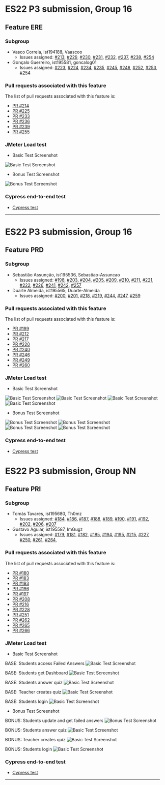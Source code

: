 # ES22 P3 submission, Group 16

## Feature ERE

### Subgroup

- Vasco Correia, ist194188, Vaascoo
  - Issues assigned: [#213](https://github.com/tecnico-softeng-2022/es22-16/issues/213), [#229](https://github.com/tecnico-softeng-2022/es22-16/issues/229), [#230](https://github.com/tecnico-softeng-2022/es22-16/issues/230), [#231](https://github.com/tecnico-softeng-2022/es22-16/issues/231), [#232](https://github.com/tecnico-softeng-2022/es22-16/issues/232), [#237](https://github.com/tecnico-softeng-2022/es22-16/issues/237), [#238](https://github.com/tecnico-softeng-2022/es22-16/issues/238), [#254](https://github.com/tecnico-softeng-2022/es22-16/issues/254)
- Gonçalo Guerreiro, ist195581, goncalog01
  - Issues assigned: [#223](https://github.com/tecnico-softeng-2022/es22-16/issues/223), [#224](https://github.com/tecnico-softeng-2022/es22-16/issues/224), [#234](https://github.com/tecnico-softeng-2022/es22-16/issues/234), [#235](https://github.com/tecnico-softeng-2022/es22-16/issues/235), [#245](https://github.com/tecnico-softeng-2022/es22-16/issues/245), [#248](https://github.com/tecnico-softeng-2022/es22-16/issues/248), [#252](https://github.com/tecnico-softeng-2022/es22-16/issues/252), [#253](https://github.com/tecnico-softeng-2022/es22-16/issues/253), [#254](https://github.com/tecnico-softeng-2022/es22-16/issues/254)

### Pull requests associated with this feature

The list of pull requests associated with this feature is:

- [PR #214](https://github.com/tecnico-softeng-2022/es22-16/pull/214)
- [PR #225](https://github.com/tecnico-softeng-2022/es22-16/pull/225)
- [PR #233](https://github.com/tecnico-softeng-2022/es22-16/pull/233)
- [PR #236](https://github.com/tecnico-softeng-2022/es22-16/pull/236)
- [PR #239](https://github.com/tecnico-softeng-2022/es22-16/pull/239)
- [PR #255](https://github.com/tecnico-softeng-2022/es22-16/pull/255)

### JMeter Load test

- Basic Test Screenshot

![Basic Test Screenshot](https://github.com/tecnico-softeng-2022/es22-16/blob/ere/ere-basic.png)

- Bonus Test Screenshot

![Bonus Test Screenshot](https://github.com/tecnico-softeng-2022/es22-16/blob/ere/ere-bonus.png)

### Cypress end-to-end test

- [Cypress test](https://dashboard.cypress.io/projects/6a3vtr/runs/6/specs/3a58dcef-3fa6-48bc-b3ee-1468858e9ab7/video?utm_source=Dashboard&utm_medium=Share+URL&utm_campaign=Video)

---

# ES22 P3 submission, Group 16

## Feature PRD

### Subgroup

- Sebastião Assunção, ist195536, Sebastiao-Assuncao
  - Issues assigned: [#198](https://github.com/tecnico-softeng-2022/es22-16/issues/198), [#203](https://github.com/tecnico-softeng-2022/es22-16/issues/203), [#204](https://github.com/tecnico-softeng-2022/es22-16/issues/204), [#205](https://github.com/tecnico-softeng-2022/es22-16/issues/205), [#209](https://github.com/tecnico-softeng-2022/es22-16/issues/209), [#210](https://github.com/tecnico-softeng-2022/es22-16/issues/210), [#211](https://github.com/tecnico-softeng-2022/es22-16/issues/211), [#221](https://github.com/tecnico-softeng-2022/es22-16/issues/221), [#222](https://github.com/tecnico-softeng-2022/es22-16/issues/222), [#226](https://github.com/tecnico-softeng-2022/es22-16/issues/226), [#241](https://github.com/tecnico-softeng-2022/es22-16/issues/241), [#242](https://github.com/tecnico-softeng-2022/es22-16/issues/242), [#257](https://github.com/tecnico-softeng-2022/es22-16/issues/257)
- Duarte Almeida, ist195565, Duarte-Almeida
  - Issues assigned: [#200](https://github.com/tecnico-softeng-2022/es22-16/issues/200), [#201](https://github.com/tecnico-softeng-2022/es22-16/issues/201), [#218](https://github.com/tecnico-softeng-2022/es22-16/issues/218), [#219](https://github.com/tecnico-softeng-2022/es22-16/issues/219), [#244](https://github.com/tecnico-softeng-2022/es22-16/issues/244), [#247](https://github.com/tecnico-softeng-2022/es22-16/issues/247), [#259](https://github.com/tecnico-softeng-2022/es22-16/issues/259)

### Pull requests associated with this feature

The list of pull requests associated with this feature is:

- [PR #199](https://github.com/tecnico-softeng-2022/es22-16/pull/199)
- [PR #212](https://github.com/tecnico-softeng-2022/es22-16/pull/212)
- [PR #217](https://github.com/tecnico-softeng-2022/es22-16/pull/217)
- [PR #220](https://github.com/tecnico-softeng-2022/es22-16/pull/220)
- [PR #240](https://github.com/tecnico-softeng-2022/es22-16/pull/240)
- [PR #246](https://github.com/tecnico-softeng-2022/es22-16/pull/246)
- [PR #249](https://github.com/tecnico-softeng-2022/es22-16/pull/249)
- [PR #260](https://github.com/tecnico-softeng-2022/es22-16/pull/260)

### JMeter Load test

- Basic Test Screenshot

![Basic Test Screenshot](https://github.com/tecnico-softeng-2022/es22-16/blob/prd/jmeter_base_login.png)
![Basic Test Screenshot](https://github.com/tecnico-softeng-2022/es22-16/blob/prd/jmeter_base_teacher.png)
![Basic Test Screenshot](https://github.com/tecnico-softeng-2022/es22-16/blob/prd/jmeter_base_answer_quizzes.png)
![Basic Test Screenshot](https://github.com/tecnico-softeng-2022/es22-16/blob/prd/jmeter_base_get_update.png)

- Bonus Test Screenshot

![Bonus Test Screenshot](https://github.com/tecnico-softeng-2022/es22-16/blob/prd/jmeter_bonus_login.png)
![Bonus Test Screenshot](https://github.com/tecnico-softeng-2022/es22-16/blob/prd/jmeter_bonus_teacher.png)
![Bonus Test Screenshot](https://github.com/tecnico-softeng-2022/es22-16/blob/prd/jmeter_bonus_answer_quizzes.png)
![Bonus Test Screenshot](https://github.com/tecnico-softeng-2022/es22-16/blob/prd/jmeter_bonus_get_update.png)

### Cypress end-to-end test

- [Cypress test](https://www.youtube.com/watch?v=bS7sHdj0u9A)

# ES22 P3 submission, Group NN

## Feature PRI

### Subgroup

- Tomás Tavares, ist195680, Th0mz
  - Issues assigned: [#184](https://github.com/tecnico-softeng-2022/es22-16/issues/184), [#186](https://github.com/tecnico-softeng-2022/es22-16/issues/186), [#187](https://github.com/tecnico-softeng-2022/es22-16/issues/187), [#188](https://github.com/tecnico-softeng-2022/es22-16/issues/188), [#189](https://github.com/tecnico-softeng-2022/es22-16/issues/189), [#190](https://github.com/tecnico-softeng-2022/es22-16/issues/190), [#191](https://github.com/tecnico-softeng-2022/es22-16/issues/191), [#192](https://github.com/tecnico-softeng-2022/es22-16/issues/192), [#202](https://github.com/tecnico-softeng-2022/es22-16/issues/202), [#206](https://github.com/tecnico-softeng-2022/es22-16/issues/206), [#207](https://github.com/tecnico-softeng-2022/es22-16/issues/207)
- Gustavo Aguiar, ist195587, ImGugz
  - Issues assigned: [#179](https://github.com/tecnico-softeng-2022/es22-16/issues/179), [#181](https://github.com/tecnico-softeng-2022/es22-16/issues/181), [#182](https://github.com/tecnico-softeng-2022/es22-16/issues/182), [#185](https://github.com/tecnico-softeng-2022/es22-16/issues/185), [#194](https://github.com/tecnico-softeng-2022/es22-16/issues/194), [#195](https://github.com/tecnico-softeng-2022/es22-16/issues/195), [#215](https://github.com/tecnico-softeng-2022/es22-16/issues/215), [#227](https://github.com/tecnico-softeng-2022/es22-16/issues/227), [#250](https://github.com/tecnico-softeng-2022/es22-16/issues/250), [#261](https://github.com/tecnico-softeng-2022/es22-16/issues/261), [#264](https://github.com/tecnico-softeng-2022/es22-16/issues/264),

### Pull requests associated with this feature

The list of pull requests associated with this feature is:

- [PR #180](https://github.com/tecnico-softeng-2022/es22-16/pull/180)
- [PR #183](https://github.com/tecnico-softeng-2022/es22-16/pull/183)
- [PR #193](https://github.com/tecnico-softeng-2022/es22-16/pull/193)
- [PR #196](https://github.com/tecnico-softeng-2022/es22-16/pull/196)
- [PR #197](https://github.com/tecnico-softeng-2022/es22-16/pull/197)
- [PR #208](https://github.com/tecnico-softeng-2022/es22-16/pull/208)
- [PR #216](https://github.com/tecnico-softeng-2022/es22-16/pull/216)
- [PR #228](https://github.com/tecnico-softeng-2022/es22-16/pull/228)
- [PR #251](https://github.com/tecnico-softeng-2022/es22-16/pull/251)
- [PR #262](https://github.com/tecnico-softeng-2022/es22-16/pull/262)
- [PR #265](https://github.com/tecnico-softeng-2022/es22-16/pull/265)
- [PR #266](https://github.com/tecnico-softeng-2022/es22-16/pull/266)

### JMeter Load test

- Basic Test Screenshot

BASE: Students access Failed Answers
![Basic Test Screenshot](https://github.com/tecnico-softeng-2022/es22-16/blob/pri/pri-basic-1.png/)

BASE: Students get Dashboard
![Basic Test Screenshot](https://github.com/tecnico-softeng-2022/es22-16/blob/pri/pri-basic-2.png/)

BASE: Students answer quiz
![Basic Test Screenshot](https://github.com/tecnico-softeng-2022/es22-16/blob/pri/pri-basic-3.png/)

BASE: Teacher creates quiz
![Basic Test Screenshot](https://github.com/tecnico-softeng-2022/es22-16/blob/pri/pri-basic-4.png/)

BASE: Students login
![Basic Test Screenshot](https://github.com/tecnico-softeng-2022/es22-16/blob/pri/pri-basic-5.png/)

- Bonus Test Screenshot

BONUS: Students update and get failed answers
![Bonus Test Screenshot](https://github.com/tecnico-softeng-2022/es22-16/blob/pri/pri-bonus-1.png)

BONUS: Students answer quiz
![Basic Test Screenshot](https://github.com/tecnico-softeng-2022/es22-16/blob/pri/pri-bonus-2.png)

BONUS: Teacher creates quiz
![Basic Test Screenshot](https://github.com/tecnico-softeng-2022/es22-16/blob/pri/pri-bonus-3.png)

BONUS: Students login
![Basic Test Screenshot](https://github.com/tecnico-softeng-2022/es22-16/blob/pri/pri-bonus-4.png)

### Cypress end-to-end test

- [Cypress test](https://youtu.be/OPRVEEhUF2I)

---
